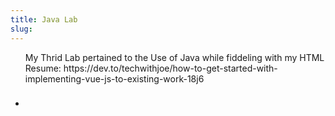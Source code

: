 ```yaml
---
title: Java Lab
slug: 
---
```

<p><ul>
  <p> My Thrid Lab pertained to the Use of Java while fiddeling with my HTML Resume: https://dev.to/techwithjoe/how-to-get-started-with-implementing-vue-js-to-existing-work-18j6
</ul></p>
<h3></h3>
<p>
<ul>
    <li></li>
</ul>
</p>

